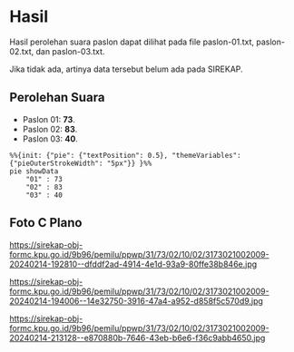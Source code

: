 # Hasil

Hasil perolehan suara paslon dapat dilihat pada file paslon-01.txt, paslon-02.txt, dan paslon-03.txt.

Jika tidak ada, artinya data tersebut belum ada pada SIREKAP.

## Perolehan Suara

 * Paslon 01: **73**.
 * Paslon 02: **83**.
 * Paslon 03: **40**.

```mermaid
%%{init: {"pie": {"textPosition": 0.5}, "themeVariables": {"pieOuterStrokeWidth": "5px"}} }%%
pie showData
    "01" : 73
    "02" : 83
    "03" : 40
```
## Foto C Plano

https://sirekap-obj-formc.kpu.go.id/9b96/pemilu/ppwp/31/73/02/10/02/3173021002009-20240214-192810--dfddf2ad-4914-4e1d-93a9-80ffe38b846e.jpg

https://sirekap-obj-formc.kpu.go.id/9b96/pemilu/ppwp/31/73/02/10/02/3173021002009-20240214-194006--14e32750-3916-47a4-a952-d858f5c570d9.jpg

https://sirekap-obj-formc.kpu.go.id/9b96/pemilu/ppwp/31/73/02/10/02/3173021002009-20240214-213128--e870880b-7646-43eb-b6e6-f36c9abb4650.jpg
